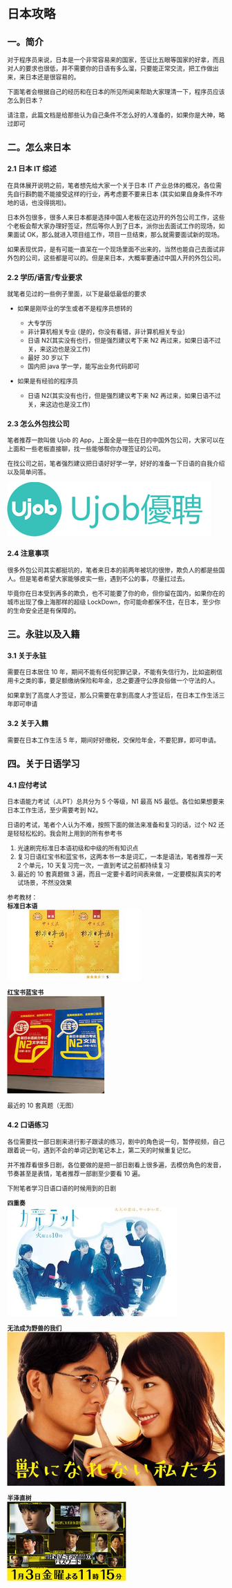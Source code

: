 # 日本攻略

## 一。简介

对于程序员来说，日本是一个非常容易来的国家，签证比五眼等国家的好拿，而且对人的要求也很低，并不需要你的日语有多么溜，只要能正常交流，把工作做出来，来日本还是很容易的。

下面笔者会根据自己的经历和在日本的所见所闻来帮助大家理清一下，程序员应该怎么到日本？

请注意，此篇文档是给那些认为自己条件不怎么好的人准备的，如果你是大神，略过即可

## 二。怎么来日本

### 2.1 日本 IT 综述

在具体展开说明之前，笔者想先给大家一个关于日本 IT 产业总体的概况，各位需先自行斟酌能不能接受这样的行业，再考虑要不要来日本 (其实如果自身条件不咋地的话，也没得挑啦)。

日本外包很多，很多人来日本都是选择中国人老板在这边开的外包公司工作，这些个老板会帮大家办理好签证，然后等你人到了日本，派你出去面试工作的现场，如果面试 OK，那么就进入项目组工作，项目一旦结束，那么就需要面试新的现场。

如果表现优异，是有可能一直呆在一个现场里面不出来的，当然也能自己去面试非外包的公司，这些都是可以的。但是来日本，大概率要通过中国人开的外包公司。

### 2.2 学历/语言/专业要求

就笔者见过的一些例子里面，以下是最低最低的要求

- 如果是刚毕业的学生或者不是程序员想转的
  - 大专学历
  - 非计算机相关专业 (是的，你没有看错，非计算机相关专业)
  - 日语 N2(其实没有也行，但是强烈建议考下来 N2 再过来，如果日语不过关，来这边也是没工作)
  - 最好 30 岁以下
  - 国内把 java 学一学，能写出业务代码即可

- 如果是有经验的程序员
  - 日语 N2(其实没有也行，但是强烈建议考下来 N2 再过来，如果日语不过关，来这边也是没工作)

### 2.3 怎么外包找公司

笔者推荐一款叫做 Ujob 的 App，上面全是一些在日的中国外包公司，大家可以在上面和一些老板直接聊，找一些能够帮你办理签证的公司。

在找公司之前，笔者强烈建议把日语好好学一学，好好的准备一下日语的自我介绍以及简单问答。

![优聘](优聘.png)

### 2.4 注意事项

很多外包公司其实都挺坑的，笔者来日本的前两年被坑的很惨，欺负人的都是些国人。但是笔者希望大家能够皮实一些，遇到不公的事，尽量扛过去。

毕竟你在日本受到再多的欺负，也不可能要了你的命，但你留在国内，如果你在的城市出现了像上海那样的超级 LockDown，你可能命都保不住，在日本，至少你的生命安全还是有保障的。

## 三。永驻以及入籍

### 3.1 关于永驻

需要在日本居住 10 年，期间不能有任何犯罪记录，不能有失信行为，比如盗刷信用卡之类的事，要足额缴纳保险和年金，总之要遵守公序良俗做一个守法的人。

如果拿到了高度人才签证，那么只需要在拿到高度人才签证后，在日本工作生活三年即可申请

### 3.2 关于入籍

需要在日本工作生活 5 年，期间好好缴税，交保险年金，不要犯罪，即可申请。

## 四。关于日语学习

### 4.1 应付考试

日本语能力考试（JLPT）总共分为 5 个等级，N1 最高 N5 最低。各位如果想要来日本工作生活，至少需要考到 N2。

日语的考试，笔者个人认为不难，按照下面的做法来准备和复习的话，过个 N2 还是轻轻松松的。我会附上用到的所有参考书

1. 光速刷完标准日本语初级和中级的所有知识点
2. 复习日语红宝书和蓝宝书，这两本书一本是词汇，一本是语法，笔者推荐一天 2 个单元，10 天复习完一次，一直到考试之前都持续复习
3. 最近的 10 套真题做 3 遍，而且一定要卡着时间表来做，一定要模拟真实的考试场景，不然没效果

参考教材：  
**标准日本语**  
![标准日本语](标准日本语.jpeg)

**红宝书蓝宝书**  
![红宝书蓝宝书](红宝书蓝宝书.jpeg)

最近的 10 套真题（无图）

### 4.2 口语练习

各位需要找一部日剧来进行影子跟读的练习，剧中的角色说一句，暂停视频，自己跟着说一句，遇到不会的单词记到笔记本上，第二天的时候重复记忆。

并不推荐看很多日剧，各位要做的是把一部日剧看上很多遍，去模仿角色的发音，节奏甚至是表情，笔者推荐一部剧至少要看 10 遍。

下附笔者学习日语口语的时候用到的日剧

**四重奏**  
![四重奏](四重奏.jpeg)

**无法成为野兽的我们**  
![无法成为野兽的我们](无法成为野兽的我们.jpeg)

**半泽直树**  
![半泽直树](半泽直树.jpeg)
